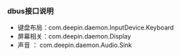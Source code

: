 ### dbus接口说明
-  键盘布局：com.deepin.daemon.InputDevice.Keyboard
-  屏幕相关：com.deepin.daemon.Display
-  声音   ： com.deepin.daemon.Audio.Sink
